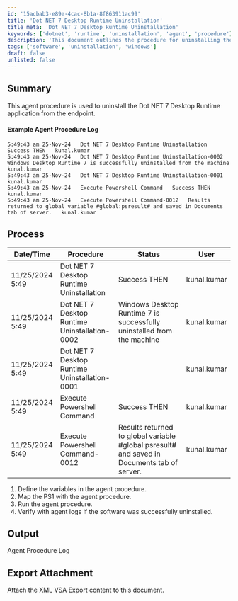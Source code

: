 ```yaml
---
id: '15acbab3-e89e-4cac-8b1a-8f863911ac99'
title: 'Dot NET 7 Desktop Runtime Uninstallation'
title_meta: 'Dot NET 7 Desktop Runtime Uninstallation'
keywords: ['dotnet', 'runtime', 'uninstallation', 'agent', 'procedure']
description: 'This document outlines the procedure for uninstalling the Dot NET 7 Desktop Runtime application from endpoints, including detailed logs and steps for verification of successful uninstallation.'
tags: ['software', 'uninstallation', 'windows']
draft: false
unlisted: false
---
```


## Summary

This agent procedure is used to uninstall the Dot NET 7 Desktop Runtime application from the endpoint.

#### Example Agent Procedure Log

```
5:49:43 am 25-Nov-24   Dot NET 7 Desktop Runtime Uninstallation   Success THEN   kunal.kumar  
5:49:43 am 25-Nov-24   Dot NET 7 Desktop Runtime Uninstallation-0002   Windows Desktop Runtime 7 is successfully uninstalled from the machine   kunal.kumar  
5:49:43 am 25-Nov-24   Dot NET 7 Desktop Runtime Uninstallation-0001       kunal.kumar  
5:49:43 am 25-Nov-24   Execute Powershell Command   Success THEN   kunal.kumar  
5:49:43 am 25-Nov-24   Execute Powershell Command-0012   Results returned to global variable #global:psresult# and saved in Documents tab of server.   kunal.kumar  
```

## Process

| Date/Time           | Procedure                                     | Status          | User         |
|---------------------|-----------------------------------------------|-----------------|--------------|
| 11/25/2024 5:49     | Dot NET 7 Desktop Runtime Uninstallation      | Success THEN    | kunal.kumar  |
| 11/25/2024 5:49     | Dot NET 7 Desktop Runtime Uninstallation-0002 | Windows Desktop Runtime 7 is successfully uninstalled from the machine | kunal.kumar  |
| 11/25/2024 5:49     | Dot NET 7 Desktop Runtime Uninstallation-0001 |                 | kunal.kumar  |
| 11/25/2024 5:49     | Execute Powershell Command                    | Success THEN    | kunal.kumar  |
| 11/25/2024 5:49     | Execute Powershell Command-0012               | Results returned to global variable #global:psresult# and saved in Documents tab of server. | kunal.kumar  |

1. Define the variables in the agent procedure.
2. Map the PS1 with the agent procedure.
3. Run the agent procedure.
4. Verify with agent logs if the software was successfully uninstalled.

## Output

Agent Procedure Log

## Export Attachment

Attach the XML VSA Export content to this document.
